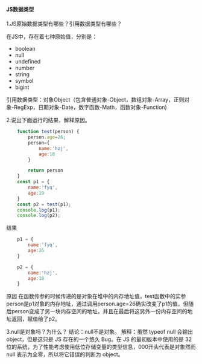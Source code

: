 

#### JS数据类型

1.JS原始数据类型有哪些？引用数据类型有哪些？

在JS中，存在着七种原始值，分别是：
+ boolean
+ null
+ undefined
+ number
+ string
+ symbol
+ bigint

引用数据类型：对象Object（包含普通对象-Object，数组对象-Array，正则对象-RegExp，日期对象-Date，数字函数-Math，函数对象-Function)

2.说出下面运行的结果，解释原因。

```js
    function test(person) {
        person.age=26;
        person={
            name:'hzj',
            age:18
        }

        return person
    }
    const p1 = {
        name:'fyq',
        age:19
    }
    const p2 = test(p1);
    console.log(p1);
    console.log(p2);
```

结果
```js
    p1 = {
        name:'fyq',
        age:26
    }

    p2 = {
        name:'hzj',
        age:18
    }
```

原因
在函数传参的时候传递的是对象在堆中的内存地址值，test函数中的实参person是p1对象的内存地址，通过调用person.age=26确实改变了p1的值，但随后person变成了另一块内存空间的地址，并且在最后将这另外一份内存空间的地址返回，赋值给了p2。

3.null是对象吗？为什么？
结论：null不是对象。
解释：虽然 typeof null 会输出 object，但是这只是 JS 存在的一个悠久 Bug。在 JS 的最初版本中使用的是 32 位的系统，为了性能考虑使用低位存储变量的类型信息，000开头代表是对象然而 null 表示为全零，所以将它错误的判断为 object。